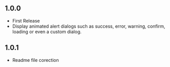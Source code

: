 ## 1.0.0

* First Release
* Display animated alert dialogs such as success, error, warning, confirm, loading or even a custom dialog.

## 1.0.1

* Readme file corection